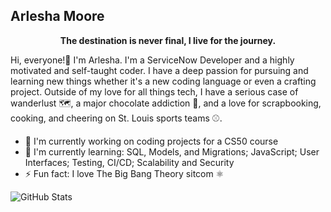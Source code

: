 ## Arlesha Moore

**<p align="center">The destination is never final, I live for the journey.</p>**

Hi, everyone!👋 I'm Arlesha. I'm a ServiceNow Developer and a highly motivated and self-taught coder. I have a deep passion for pursuing and learning new things whether it's a new coding language or even a crafting project. Outside of my love for all things tech, I have a serious case of wanderlust 🗺️, a major chocolate addiction 🍫, and a love for scrapbooking, cooking, and cheering on St. Louis sports teams ⚾.

- 🔭 I'm currently working on coding projects for a CS50 course
- 🌱 I'm currently learning: SQL, Models, and Migrations; JavaScript; User Interfaces; Testing, CI/CD; Scalability and Security
-  ⚡ Fun fact: I love The Big Bang Theory sitcom ⚛️    


![GitHub Stats](https://github-readme-streak-stats.herokuapp.com/?user=amoore-coder&theme=onedark&hide_border=true)

<!--!

**amoore-coder/amoore-coder** is a ✨ _special_ ✨ repository because its `README.md` (this file) appears on your GitHub profile.

Here are some ideas to get you started:

- 🔭 I’m currently working on ...
- 🌱 I'm currently learning...
- 👯 I’m looking to collaborate on ...
- 🤔 I’m looking for help with ...
- 💬 Ask me about ...
- 📫 How to reach me: ...
- 😄 Pronouns: ...
- ⚡ Fun fact: ...
-->
